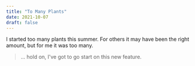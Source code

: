 ```yaml
---
title: "To Many Plants"
date: 2021-10-07
draft: false
---
```


I started too many plants this summer. For others it may have been the right amount, but for me it was too many. 

> ... hold on, I've got to go start on this new feature.
